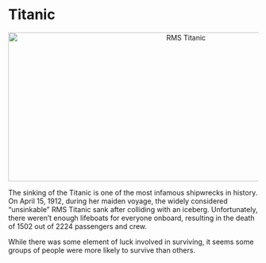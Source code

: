 # Titanic 

<p align="center">
<img align="center" alt="RMS Titanic" height="300" width="700" src="https://upload.wikimedia.org/wikipedia/commons/thumb/f/fd/RMS_Titanic_3.jpg/560px-RMS_Titanic_3.jpg">
</p>

The sinking of the Titanic is one of the most infamous shipwrecks in history.
On April 15, 1912, during her maiden voyage, the widely considered “unsinkable” RMS Titanic sank after colliding with an iceberg. Unfortunately, there weren’t enough lifeboats for everyone onboard, resulting in the death of 1502 out of 2224 passengers and crew.

While there was some element of luck involved in surviving, it seems some groups of people were more likely to survive than others.


